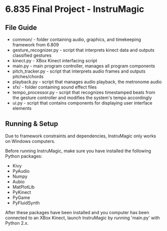 # 6.835 Final Project - InstruMagic

## File Guide

- common/ - folder containing audio, graphics, and timekeeping framework from 6.809
- gesture_recognizer.py - script that interprets kinect data and outputs classified gestures
- kinect.py - XBox Kinect interfacing script
- main.py - main program controller, manages all program components
- pitch_tracker.py - script that interprets audio frames and outputs pitches/chords
- playback.py - script that manages audio playback, the metronome audio
- sfx/ - folder containing sound effect files
- tempo_processor.py - script that recognizes timestamped beats from the gesture controller and modifies the system's tempo accordingly
- ui.py - script that contains components for displaying user interface elements

## Running & Setup

Due to framework constraints and dependencies, InstruMagic only works on Windows computers.

Before running InstruMagic, make sure you have installed the following Python packages:
- Kivy
- PyAudio
- Numpy
- Aubio
- MatPlotLib
- PyKinect
- PyGame
- PyFluidSynth

After these packages have been installed and you computer has been connected to an XBox Kinect, launch InstruMagic by running 'main.py' with Python 2.x.
